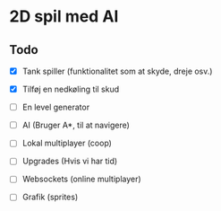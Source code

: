 # 2D spil med AI

## Todo
- [x] Tank spiller (funktionalitet som at skyde, dreje osv.)
- [x] Tilføj en nedkøling til skud 
- [ ] En level generator
- [ ] AI (Bruger A*, til at navigere)
- [ ] Lokal multiplayer (coop)
- [ ] Upgrades (Hvis vi har tid)
- [ ] Websockets (online multiplayer)
- [ ] Grafik (sprites)

